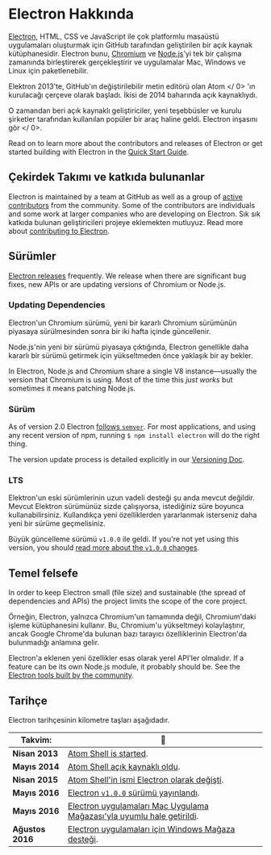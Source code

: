 # Electron Hakkında

[Electron](https://electronjs.org), HTML, CSS ve JavaScript ile çok platformlu masaüstü uygulamaları oluşturmak için GitHub tarafından geliştirilen bir açık kaynak kütüphanesidir. Electron bunu, [Chromium](https://www.chromium.org/Home) ve [Node.js](https://nodejs.org)'yi tek bir çalışma zamanında birleştirerek gerçekleştirir ve uygulamalar Mac, Windows ve Linux için paketlenebilir.

Elektron 2013'te, GitHub'ın değiştirilebilir metin editörü olan  Atom </ 0> 'ın kurulacağı çerçeve olarak başladı. İkisi de 2014 baharında açık kaynaklıydı.</p> 

O zamandan beri açık kaynaklı geliştiriciler, yeni teşebbüsler ve kurulu şirketler tarafından kullanılan popüler bir araç haline geldi.  Electron inşasını gör </ 0>.</p> 

Read on to learn more about the contributors and releases of Electron or get started building with Electron in the [Quick Start Guide](quick-start.md).

## Çekirdek Takımı ve katkıda bulunanlar

Electron is maintained by a team at GitHub as well as a group of [active contributors](https://github.com/electron/electron/graphs/contributors) from the community. Some of the contributors are individuals and some work at larger companies who are developing on Electron. Sık sık katkıda bulunan geliştiricileri projeye eklemekten mutluyuz. Read more about [contributing to Electron](https://github.com/electron/electron/blob/master/CONTRIBUTING.md).

## Sürümler

[Electron releases](https://github.com/electron/electron/releases) frequently. We release when there are significant bug fixes, new APIs or are updating versions of Chromium or Node.js.

### Updating Dependencies

Electron'un Chromium sürümü, yeni bir kararlı Chromium sürümünün piyasaya sürülmesinden sonra bir iki hafta içinde güncellenir.

Node.js'nin yeni bir sürümü piyasaya çıktığında, Electron genellikle daha kararlı bir sürümü getirmek için yükseltmeden önce yaklaşık bir ay bekler.

In Electron, Node.js and Chromium share a single V8 instance—usually the version that Chromium is using. Most of the time this *just works* but sometimes it means patching Node.js.

### Sürüm

As of version 2.0 Electron [follows `semver`](http://semver.org). For most applications, and using any recent version of npm, running `$ npm install electron` will do the right thing.

The version update process is detailed explicitly in our [Versioning Doc](electron-versioning.md).

### LTS

Elektron'un eski sürümlerinin uzun vadeli desteği şu anda mevcut değildir. Mevcut Elektron sürümünüz sizde çalışıyorsa, istediğiniz süre boyunca kullanabilirsiniz. Kullandıkça yeni özelliklerden yararlanmak isterseniz daha yeni bir sürüme geçmelisiniz.

Büyük güncelleme sürümü `v1.0.0` ile geldi. If you're not yet using this version, you should [read more about the `v1.0.0` changes](https://electronjs.org/blog/electron-1-0).

## Temel felsefe

In order to keep Electron small (file size) and sustainable (the spread of dependencies and APIs) the project limits the scope of the core project.

Örneğin, Electron, yalnızca Chromium'un tamamında değil, Chromium'daki işleme kütüphanesini kullanır. Bu, Chromium'u yükseltmeyi kolaylaştırır, ancak Google Chrome'da bulunan bazı tarayıcı özelliklerinin Electron'da bulunmadığı anlamına gelir.

Electron'a eklenen yeni özellikler esas olarak yerel API'ler olmalıdır. If a feature can be its own Node.js module, it probably should be. See the [Electron tools built by the community](https://electronjs.org/community).

## Tarihçe

Electron tarihçesinin kilometre taşları aşağıdadır.

| Takvim:          | :tada:                                                                                                                                        |
| ---------------- | --------------------------------------------------------------------------------------------------------------------------------------------- |
| **Nisan 2013**   | [Atom Shell is started](https://github.com/electron/electron/commit/6ef8875b1e93787fa9759f602e7880f28e8e6b45).                                |
| **Mayıs 2014**   | [Atom Shell açık kaynaklı oldu](http://blog.atom.io/2014/05/06/atom-is-now-open-source.html).                                                 |
| **Nisan 2015**   | [Atom Shell'in ismi Electron olarak değişti](https://github.com/electron/electron/pull/1389).                                                 |
| **Mayıs 2016**   | [Electron `v1.0.0` sürümü yayınlandı](https://electronjs.org/blog/electron-1-0).                                                              |
| **Mayıs 2016**   | [Electron uygulamaları Mac Uygulama Mağazası'yla uyumlu hale getirildi](https://electronjs.org/docs/tutorial/mac-app-store-submission-guide). |
| **Ağustos 2016** | [Electron uygulamaları için Windows Mağaza desteği](https://electronjs.org/docs/tutorial/windows-store-guide).                                |